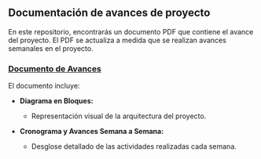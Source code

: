 
## Documentación de avances de proyecto

En este repositorio, encontrarás un documento PDF que contiene el avance del proyecto. El PDF se actualiza a medida que se realizan avances semanales en el proyecto.

### [Documento de Avances](./Avances_Proyecto.pdf)

El documento incluye:

- **Diagrama en Bloques:**
  - Representación visual de la arquitectura del proyecto.

- **Cronograma y Avances Semana a Semana:**
  - Desglose detallado de las actividades realizadas cada semana.


